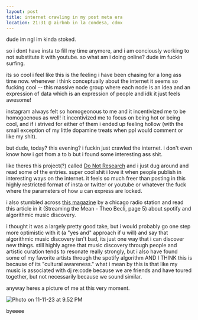 ```yaml
---
layout: post
title: internet crawling in my post meta era
location: 21:31 @ airbnb in la condesa, cdmx
---
```

dude im ngl im kinda stoked.

so i dont have insta to fill my time anymore, and i am conciously working to not substitute it with youtube. so what am i doing online? dude im fuckin surfing.

its so cool i feel like this is the feeling i have been chasing for a long ass time now. whenever i think conceptually about the internet it seems so fucking cool -- this massive node group where each node is an idea and an expression of data which is an expression of people and idk it just feels awesome!

instagram always felt so homogeonous to me and it incentivized me to be homogoenous as well! it incentivized me to focus on being hot or being cool, and if i strived for either of them i ended up feeling hollow (with the small exception of my little dopamine treats when ppl would comment or like my shit).

but dude, today? this evening? i fuckin just crawled the internet. i don't even know how i got from a to b but i found some interesting ass shit.

like theres this project(?) called [Do Not Research](https://legacy.donotresearch.net/about/) and i just dug around and read some of the entries. super cool shit i love it when people publish in interesting ways on the internet. it feels so much freer than posting in this highly restricted format of insta or twitter or youtube or whatever the fuck where the parameters of how u can express are locked.

i also stumbled across [this magazine](http://whpk.org/resources/signal/signal-mag.pdf) by a chicago radio station and read this article in it (Streaming the Mean - Theo Becli, page 5) about spotify and algorithmic music discovery.

i thought it was a largely pretty good take, but i would probably go one step more optimistic with it (a "yes and" approach if u will) and say that algorithmic music discovery isn't bad, its just one way that i can discover new things. still highly agree that music discovery through people and artistic curation tends to resonate really strongly, but i also have found some of my favorite artists through the spotify algorithm AND I THINK this is because of its "cultural awareness." what i mean by this is that like my music is associated with dj re:code because we are friends and have toured together, but not necessarily because we sound similar.

anyway heres a picture of me at this very moment.

![Photo on 11-11-23 at 9.52 PM](https://files.guesst.net/file/guesst-files/blog/Photo_on_11-11-23_at_9.52_PM.jpg)

byeeee